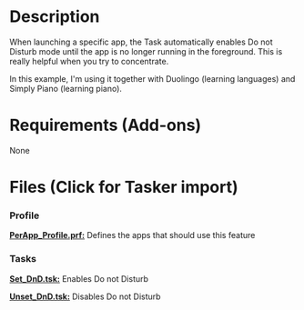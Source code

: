 # Description

When launching a specific app, the Task automatically enables Do not Disturb mode until the app is no longer running in the foreground. 
This is really helpful when you try to concentrate. 

In this example, I'm using it together with Duolingo (learning languages) and Simply Piano (learning piano). 


# Requirements (Add-ons)
None

# Files (Click for Tasker import)

### Profile
**[PerApp_Profile.prf:](https://taskernet.com/shares/?user=AS35m8nv%2F9kVVjaWNhsxWPMIrYDvleGnAAXvNLF0YGZMaXdHHvDCymFLorNzaH%2BXlk0dBJup&id=Profile%3APerApp_Profile)** Defines the apps that should use this feature

### Tasks

**[Set_DnD.tsk:](https://taskernet.com/shares/?user=AS35m8nv%2F9kVVjaWNhsxWPMIrYDvleGnAAXvNLF0YGZMaXdHHvDCymFLorNzaH%2BXlk0dBJup&id=Task%3ASet+DnD)** Enables Do not Disturb

**[Unset_DnD.tsk:](https://taskernet.com/shares/?user=AS35m8nv%2F9kVVjaWNhsxWPMIrYDvleGnAAXvNLF0YGZMaXdHHvDCymFLorNzaH%2BXlk0dBJup&id=Task%3AUnset+DnD)** Disables Do not Disturb
